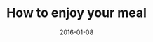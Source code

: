 ---
title: How to enjoy your meal
subtitle: 
layout: default
modal-id: 12
date: 2016-01-08
img: cb3.jpg
thumbnail: cb3.jpg
alt: image-alt
project-date: January 2016
client: Start Bootstrap
category: Dishes
description: 
---